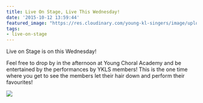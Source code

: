 ```yaml
---
title: Live On Stage, Live This Wednesday!
date: '2015-10-12 13:59:44'
featured_image: "https://res.cloudinary.com/young-kl-singers/image/upload/c_scale,h_600/v1520597570/Live%20On%20Stage%202015.jpg"
tags:
- live-on-stage
---
```


Live on Stage is on this Wednesday!

Feel free to drop by in the afternoon at Young Choral Academy and be entertained by the performances by YKLS members! This is the one time where you get to see the members let their hair down and perform their favourites!

![](https://res.cloudinary.com/young-kl-singers/image/upload/v1520597570/Live%20On%20Stage%202015.jpg)

 
